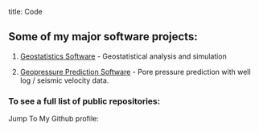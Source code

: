 title: Code

## Some of my major software projects:

1. [Geostatistics Software](https://github.com/whimian/pyGeoStatistics "Github Repository") - Geostatistical analysis and simulation

2. [Geopressure Prediction Software](https://github.com/whimian/pyGeoPressure "Github Repository") - Pore pressure prediction with well log / seismic velocity data.

### To see a full list of public repositories:

Jump To My Github profile: [<i class="fa fa-github-square" aria-hidden="true"></i>](https://github.com/whimian)
